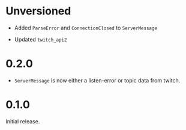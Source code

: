 # Unversioned

* Added `ParseError` and `ConnectionClosed` to `ServerMessage`

* Updated `twitch_api2`

# 0.2.0

* `ServerMessage` is now either a listen-error or topic data from twitch.

# 0.1.0

Initial release. 